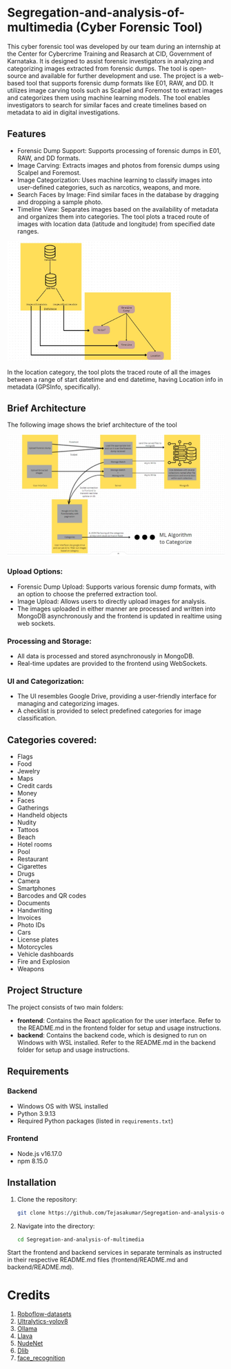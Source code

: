 # Segregation-and-analysis-of-multimedia (Cyber Forensic Tool)
This cyber forensic tool was developed by our team during an internship at the Center for Cybercrime Training and Reasarch at CID, Government of Karnataka. 
It is designed to assist forensic investigators in analyzing and categorizing images extracted from forensic dumps. The tool is open-source and available for further development and use.
The project is a web-based tool that supports forensic dump formats like E01, RAW, and DD. It utilizes image carving tools such as Scalpel and Foremost to extract images and categorizes them using machine learning models. The tool enables investigators to search for similar faces and create timelines based on metadata to aid in digital investigations.
## Features
- Forensic Dump Support: Supports processing of forensic dumps in E01, RAW, and DD formats.
- Image Carving: Extracts images and photos from forensic dumps using Scalpel and Foremost.
- Image Categorization: Uses machine learning to classify images into user-defined categories, such as narcotics, weapons, and more.
- Search Faces by Image: Find similar faces in the database by dragging and dropping a sample photo.
- Timeline View: Separates images based on the availability of metadata and organizes them into categories. The tool plots a traced route of images with location data (latitude and longitude) from specified date ranges.
  
<img src="images/Timeline.jpg" alt="Time Line" width="400"/>

In the location category, the tool plots the traced route of all the images between a range of start datetime and end datetime, having Location info in metadata (GPSInfo, specifically).

## Brief Architecture
The following image shows the brief architecture of the tool 

<img src="images/smallarch.jpg" alt="Architecture" />

### Upload Options:
- Forensic Dump Upload: Supports various forensic dump formats, with an option to choose the preferred extraction tool.
- Image Upload: Allows users to directly upload images for analysis.
- The images uploaded in either manner are processed and written into MongoDB asynchronously and the frontend is updated in realtime using web sockets. 

### Processing and Storage:
- All data is processed and stored asynchronously in MongoDB.
- Real-time updates are provided to the frontend using WebSockets.

### UI and Categorization:
- The UI resembles Google Drive, providing a user-friendly interface for managing and categorizing images.
- A checklist is provided to select predefined categories for image classification.

## Categories covered: 
-   Flags
-   Food
-   Jewelry
-   Maps
-   Credit cards
-   Money
-   Faces
-   Gatherings
-   Handheld objects
-   Nudity
-   Tattoos
-   Beach
-   Hotel rooms
-   Pool
-   Restaurant
-   Cigarettes
-   Drugs
-   Camera
-   Smartphones
-   Barcodes and QR codes
-   Documents
-   Handwriting
-   Invoices
-   Photo IDs
-   Cars
-   License plates
-   Motorcycles
-   Vehicle dashboards
-   Fire and Explosion
-   Weapons

## Project Structure

The project consists of two main folders:

- **frontend**: Contains the React application for the user interface. Refer to the README.md in the frontend folder for setup and usage instructions.
- **backend**: Contains the backend code, which is designed to run on Windows with WSL installed. Refer to the README.md in the backend folder for setup and usage instructions.

## Requirements

### Backend

- Windows OS with WSL installed
- Python 3.9.13
- Required Python packages (listed in `requirements.txt`)

### Frontend

- Node.js v16.17.0
- npm 8.15.0

## Installation

1. Clone the repository:
   ```bash
   git clone https://github.com/Tejasakumar/Segregation-and-analysis-of-multimedia.git
   ```
2. Navigate into the directory:
   ```bash
   cd Segregation-and-analysis-of-multimedia
    ```
Start the frontend and backend services in separate terminals as instructed in their respective README.md files (frontend/README.md and backend/README.md).


# Credits
1. [Roboflow-datasets](https://universe.roboflow.com/)
2. [Ultralytics-yolov8](https://docs.ultralytics.com/)
3. [Ollama](https://github.com/ollama/ollama)
4. [Llava](https://llava-vl.github.io/)
5. [NudeNet](https://github.com/notAI-tech/NudeNet)
6. [Dlib](https://pypi.org/project/dlib/)
7. [face_recognition](https://pypi.org/project/face-recognition/)
